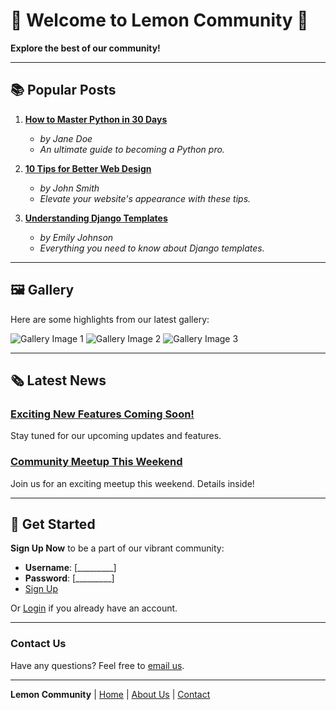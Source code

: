 # 🌟 Welcome to Lemon Community 🌟

**Explore the best of our community!**

---

## 📚 Popular Posts

1. **[How to Master Python in 30 Days](#)**
   - *by Jane Doe*
   - *An ultimate guide to becoming a Python pro.*

2. **[10 Tips for Better Web Design](#)**
   - *by John Smith*
   - *Elevate your website's appearance with these tips.*

3. **[Understanding Django Templates](#)**
   - *by Emily Johnson*
   - *Everything you need to know about Django templates.*

---

## 🖼️ Gallery

Here are some highlights from our latest gallery:

![Gallery Image 1](https://via.placeholder.com/300x200)
![Gallery Image 2](https://via.placeholder.com/300x200)
![Gallery Image 3](https://via.placeholder.com/300x200)

---

## 🗞️ Latest News

### **[Exciting New Features Coming Soon!](#)**

Stay tuned for our upcoming updates and features.

### **[Community Meetup This Weekend](#)**

Join us for an exciting meetup this weekend. Details inside!

---

## 🚀 Get Started

**Sign Up Now** to be a part of our vibrant community:

- **Username**: [_________]
- **Password**: [_________]
- [Sign Up](#)

Or [Login](#) if you already have an account.

---

### Contact Us

Have any questions? Feel free to [email us](mailto:support@lemoncommunity.com).

---

**Lemon Community** | [Home](#) | [About Us](#) | [Contact](#)
